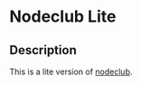 # Nodeclub Lite
## Description
This is a lite version of [nodeclub](https://github.com/cnodejs/nodeclub).